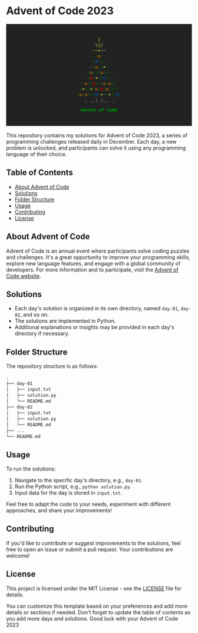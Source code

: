 
# Advent of Code 2023

![Advent of Code Logo](https://github.com/yuchuehw/Advent-Of-Code-2023/blob/main/Logo.png)

This repository contains my solutions for Advent of Code 2023, a series of programming challenges released daily in December. Each day, a new problem is unlocked, and participants can solve it using any programming language of their choice.

## Table of Contents

- [About Advent of Code](#about-advent-of-code)
- [Solutions](#solutions)
- [Folder Structure](#folder-structure)
- [Usage](#usage)
- [Contributing](#contributing)
- [License](#license)

## About Advent of Code

Advent of Code is an annual event where participants solve coding puzzles and challenges. It's a great opportunity to improve your programming skills, explore new language features, and engage with a global community of developers. For more information and to participate, visit the [Advent of Code website](https://adventofcode.com/).

## Solutions

- Each day's solution is organized in its own directory, named `day-01`, `day-02`, and so on.
- The solutions are implemented in Python.
- Additional explanations or insights may be provided in each day's directory if necessary.

## Folder Structure

The repository structure is as follows:

```plaintext
.
├── day-01
│   ├── input.txt
│   ├── solution.py
│   └── README.md
├── day-02
│   ├── input.txt
│   ├── solution.py
│   └── README.md
├── ...
└── README.md
```

## Usage

To run the solutions:

1. Navigate to the specific day's directory, e.g., `day-01`.
2. Run the Python script, e.g., `python solution.py`.
3. Input data for the day is stored in `input.txt`.

Feel free to adapt the code to your needs, experiment with different approaches, and share your improvements!

## Contributing

If you'd like to contribute or suggest improvements to the solutions, feel free to open an issue or submit a pull request. Your contributions are welcome!

## License

This project is licensed under the MIT License - see the [LICENSE](LICENSE) file for details.

You can customize this template based on your preferences and add more details or sections if needed. Don't forget to update the table of contents as you add more days and solutions. Good luck with your Advent of Code 2023
